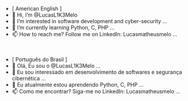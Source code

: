 - [ American English ]
- 👋 Hi, I’m @LucasL1K3Melo
- 👀 I’m interested in software development and cyber-security ...
- 🌱 I’m currently learning Python, C, PHP ...
- 📫 How to reach me? Follow me on LinkedIn: Lucasmatheusmelo ...
<br>

- [ Português do Brasil ]
- 👋 Olá, Eu sou o @LucasL1K3Melo ...
- 👀 Eu sou interessado em desenvolvimento de softwares e segurança cibernética ...
- 🌱 Eu atualmente estou aprendendo Python, C, PHP ...
- 📫 Como me encontrar? Siga-me no LinkedIn: Lucasmatheusmelo ...

<!---
LucasL1K3Melo/LucasL1K3Melo is a ✨ special ✨ repository because its `README.md` (this file) appears on your GitHub profile.
You can click the Preview link to take a look at your changes.
--->
